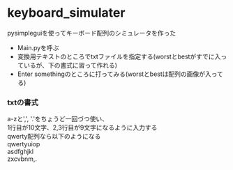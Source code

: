 # keyboard_simulater
pysimpleguiを使ってキーボード配列のシミュレータを作った
* Main.pyを呼ぶ
* 変換用テキストのところでtxtファイルを指定する(worstとbestがすでに入っているが、下の書式に習って作れる)
* Enter somethingのところに打ってみる(worstとbestは配列の画像が入ってる)

### txtの書式
a-zと',', '.'をちょうど一回づつ使い、  
1行目が10文字、2,3行目が9文字になるように入力する  
qwerty配列なら以下のようになる  
qwertyuiop  
asdfghjkl  
zxcvbnm,.  
